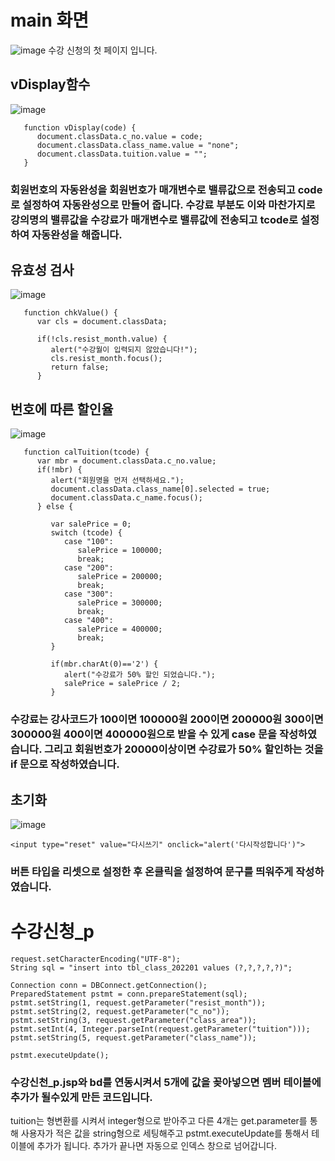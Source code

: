 # main 화면

![image](https://user-images.githubusercontent.com/104752580/207498188-258d2ad8-507a-4858-913f-e7b3780f3d74.png)
수강 신청의 첫 페이지 입니다.

## vDisplay함수
![image](https://user-images.githubusercontent.com/104752580/207498249-fe821f91-006e-44ac-89ad-f33bb1015679.png)
```
   function vDisplay(code) {
      document.classData.c_no.value = code;
      document.classData.class_name.value = "none";
      document.classData.tuition.value = "";
   }
```
### 회원번호의 자동완성을 회원번호가 매개변수로 밸류값으로 전송되고 code로 설정하여 자동완성으로 만들어 줍니다. 수강료 부분도 이와 마찬가지로 강의명의 밸류값을 수강료가 매개변수로 밸류값에 전송되고 tcode로 설정하여 자동완성을 해줍니다.

## 유효성 검사

![image](https://user-images.githubusercontent.com/104752580/207498499-46fab4d0-2bc9-4627-bdef-dcdc4fe77922.png)

```
   function chkValue() {
      var cls = document.classData;
      
      if(!cls.resist_month.value) {
         alert("수강월이 입력되지 않았습니다!");
         cls.resist_month.focus();
         return false;
      }
```

## 번호에 따른 할인율

![image](https://user-images.githubusercontent.com/104752580/207498712-4fa0735c-13b8-4422-8234-7b1107258fdf.png)

```
   function calTuition(tcode) {
      var mbr = document.classData.c_no.value;
      if(!mbr) {
         alert("회원명을 먼저 선택하세요.");
         document.classData.class_name[0].selected = true;
         document.classData.c_name.focus();
      } else {
         
         var salePrice = 0;
         switch (tcode) {
            case "100":
               salePrice = 100000;
               break;
            case "200":
               salePrice = 200000;
               break;
            case "300":
               salePrice = 300000;
               break;
            case "400":
               salePrice = 400000;
               break;
         }
         
         if(mbr.charAt(0)=='2') {
            alert("수강료가 50% 할인 되었습니다.");
            salePrice = salePrice / 2;
         }
```
###  수강료는 강사코드가 100이면 100000원 200이면 200000원 300이면 300000원 400이면 400000원으로 받을 수 있게 case 문을 작성하였습니다. 그리고 회원번호가 20000이상이면 수강료가 50% 할인하는 것을 if 문으로 작성하였습니다.

## 초기화

![image](https://user-images.githubusercontent.com/104752580/207498885-b3533ae8-f315-491c-a38c-812bdc133408.png)

```
<input type="reset" value="다시쓰기" onclick="alert('다시작성합니다')">
```
### 버튼 타입을 리셋으로 설정한 후 온클릭을 설정하여 문구를 띄워주게 작성하였습니다.

# 수강신청_p

```
request.setCharacterEncoding("UTF-8");
String sql = "insert into tbl_class_202201 values (?,?,?,?,?)";

Connection conn = DBConnect.getConnection();
PreparedStatement pstmt = conn.prepareStatement(sql);
pstmt.setString(1, request.getParameter("resist_month"));
pstmt.setString(2, request.getParameter("c_no"));
pstmt.setString(3, request.getParameter("class_area"));
pstmt.setInt(4, Integer.parseInt(request.getParameter("tuition")));
pstmt.setString(5, request.getParameter("class_name"));

pstmt.executeUpdate();
```

### 수강신천_p.jsp와 bd를 연동시켜서 5개에 값을 꽂아넣으면 멤버 테이블에 추가가 될수있게 만든 코드입니다.
tuition는 형변환를 시켜서 integer형으로 받아주고 다른 4개는 get.parameter를 통해 사용자가 적은 값을 string형으로 세팅해주고 pstmt.executeUpdate를 통해서 테이블에 추가가 됩니다.
추가가 끝나면 자동으로 인덱스 창으로 넘어갑니다.
